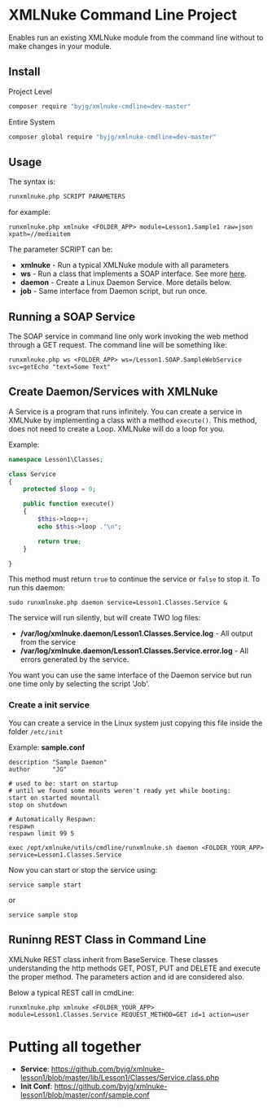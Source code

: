 # XMLNuke Command Line Project

Enables run an existing XMLNuke module from the command line without
to make changes in your module.

## Install

Project Level

```bash
composer require "byjg/xmlnuke-cmdline=dev-master"
```

Entire System

```bash
composer global require "byjg/xmlnuke-cmdline=dev-master"
```


## Usage

The syntax is:

```bash
runxmlnuke.php SCRIPT PARAMETERS
```

for example:

```
runxmlnuke.php xmlnuke <FOLDER_APP> module=Lesson1.Sample1 raw=json xpath=//mediaitem
```

The parameter SCRIPT can be:

* **xmlnuke** - Run a typical XMLNuke module with all parameters
* **ws** - Run a class that implements a SOAP interface. See more [here](/byjg/xmlnuke/wiki/Create-a-SOAP-Service).
* **daemon** - Create a Linux Daemon Service. More details below. 
* **job** - Same interface from Daemon script, but run once.


## Running a SOAP Service

The SOAP service in command line only work invoking the web method through a GET request. The command line will be something like:

```
runxmlnuke.php ws <FOLDER_APP> ws=/Lesson1.SOAP.SampleWebService svc=getEcho "text=Some Text"
```

## Create Daemon/Services with XMLNuke

A Service is a program that runs infinitely.
You can create a service in XMLNuke by implementing a class with a method `execute()`.
This method, does not need to create a Loop. XMLNuke will do a loop for you.

Example:

```php
namespace Lesson1\Classes;

class Service
{
	protected $loop = 0;

	public function execute()
	{
		$this->loop++;
		echo $this->loop ."\n";

		return true;
	}

}
```

This method must return `true` to continue the service or `false` to stop it. To run this daemon:

```
sudo runxmlnuke.php daemon service=Lesson1.Classes.Service &
```

The service will run silently, but will create TWO log files:
* **/var/log/xmlnuke.daemon/Lesson1.Classes.Service.log** - All output from the service
* **/var/log/xmlnuke.daemon/Lesson1.Classes.Service.error.log** - All errors generated by the service.

You want you can use the same interface of the Daemon service but run one time only by selecting the script 'Job'.

### Create a init service

You can create a service in the Linux system just copying this file inside the folder `/etc/init`


Example: **sample.conf**

```
description "Sample Daemon"
author      "JG"

# used to be: start on startup
# until we found some mounts weren't ready yet while booting:
start on started mountall
stop on shutdown

# Automatically Respawn:
respawn
respawn limit 99 5

exec /opt/xmlnuke/utils/cmdline/runxmlnuke.sh daemon <FOLDER_YOUR_APP> service=Lesson1.Classes.Service
```

Now you can start or stop the service using:

```
service sample start
```

or

```
service sample stop
```

## Runinng REST Class in Command Line

XMLNuke REST class inherit from BaseService. These classes understanding the http methods GET, POST, PUT and DELETE and execute the proper method. The parameters action and id are considered also. 

Below a typical REST call in cmdLine:

```
runxmlnuke.php xmlnuke <FOLDER_YOUR_APP> module=Lesson1.Classes.Service REQUEST_METHOD=GET id=1 action=user
```


# Putting all together

* **Service**: https://github.com/byjg/xmlnuke-lesson1/blob/master/lib/Lesson1/Classes/Service.class.php
* **Init Conf**: https://github.com/byjg/xmlnuke-lesson1/blob/master/conf/sample.conf
